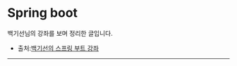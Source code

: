 Spring boot
===========
백기선님의 강좌를 보며 정리한 글입니다.   
+ 출처:[백기선의 스프링 부트 강좌](https://www.inflearn.com/course/%EC%8A%A4%ED%94%84%EB%A7%81%EB%B6%80%ED%8A%B8/)   
   
   
---
